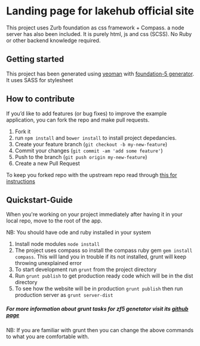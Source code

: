 # Landing page for lakehub official site 

This project uses Zurb foundation as css framework + Compass. a node server has
also been included. It is purely html, js and css (SCSS). No Ruby or other backend
knowledge required.


## Getting started

This project has been generated using [yeoman](http://yeoman.io) with [foundation-5 generator](https://github.com/juliancwirko/generator-zf5). It uses SASS for stylesheet


## How to contribute
If you’d like to add features (or bug fixes) to improve the example application, you can fork the repo and make pull requests.

1. Fork it
2. run `npm install` and `bower install` to install project depedancies.
3. Create your feature branch (`git checkout -b my-new-feature`)
4. Commit your changes (`git commit -am 'add some feature'`)
5. Push to the branch (`git push origin my-new-feature`)
6. Create a new Pull Request

To keep you forked repo with the upstream repo read through [this for
instructions](http://2buntu.com/articles/1459/keeping-your-forked-repo-synced-with-the-upstream-source/)

## Quickstart-Guide

When you're working on your project immediately after having it in your
local repo, move to the root of the app.

NB: You should have ode and ruby installed in your system

1. Install node modules `node install`
2. The project uses compass so install the compass ruby gem `gem install compass`. This will land you in trouble if its not installed, grunt will keep throwing unexplained error
3. To start development run `grunt` from the project directory
4. Run `grunt publish` to get production ready code which will be in the dist
         directory
5. To see how the website will be in production `grunt publish` then run
         production server as `grunt server-dist`


##### For more information about grunt tasks for zf5 genetator visit its [github page](https://github.com/juliancwirko/generator-zf5)

NB: If you are familiar with grunt then you can change the above commands to
what you are comfortable with.

